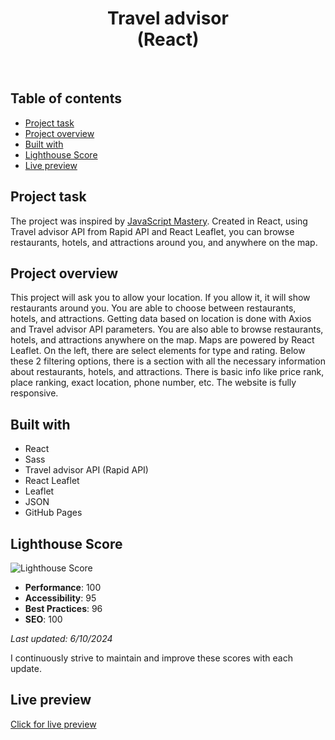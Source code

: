 <h1 align="center">
  Travel advisor <br/> 
  (React)
</h1>
<br>

## Table of contents

- [Project task](#project-task)
- [Project overview](#project-overview)
- [Built with](#built-with)
- [Lighthouse Score](#lighthouse-score)
- [Live preview](#live-preview)

## Project task

The project was inspired by [JavaScript Mastery](https://github.com/adrianhajdin/project_travel_advisor). Created in React, using Travel advisor API from Rapid API and React Leaflet, you can browse restaurants, hotels, and attractions around you, and anywhere on the map.

## Project overview

This project will ask you to allow your location. If you allow it, it will show restaurants around you. You are able to choose between restaurants, hotels, and attractions. Getting data based on location is done with Axios and Travel advisor API parameters. You are also able to browse restaurants, hotels, and attractions anywhere on the map. Maps are powered by React Leaflet. On the left, there are select elements for type and rating. Below these 2 filtering options, there is a section with all the necessary information about restaurants, hotels, and attractions. There is basic info like price rank, place ranking, exact location, phone number, etc. The website is fully responsive.

## Built with

- React
- Sass
- Travel advisor API (Rapid API)
- React Leaflet
- Leaflet
- JSON
- GitHub Pages

## Lighthouse Score

![Lighthouse Score](https://github.com/JEKO10/Travel-advisor/assets/84730554/911775d9-44c5-4a5e-adfd-715800d24103)

- **Performance**: 100
- **Accessibility**: 95
- **Best Practices**: 96
- **SEO**: 100

*Last updated: 6/10/2024*

I continuously strive to maintain and improve these scores with each update.

## Live preview

[Click for live preview](https://jeko10.github.io/Travel-advisor/)
